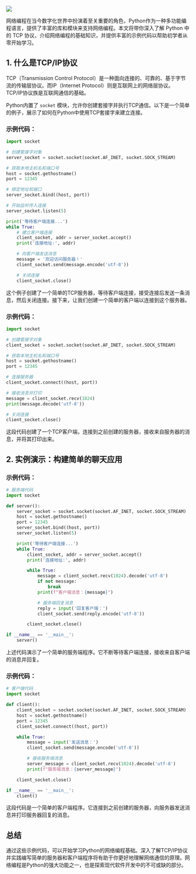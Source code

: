 ![](https://p.ipic.vip/cfnkto.png)

网络编程在当今数字化世界中扮演着至关重要的角色，Python作为一种多功能编程语言，提供了丰富的库和模块来支持网络编程。本文将带你深入了解 Python 中的 TCP 协议，介绍网络编程的基础知识，并提供丰富的示例代码以帮助初学者从零开始学习。

## 1. 什么是TCP/IP协议

TCP（Transmission Control Protocol）是一种面向连接的、可靠的、基于字节流的传输层协议。而IP（Internet Protocol）则是互联网上的网络层协议。TCP/IP协议族是互联网通信的基础。

Python内置了 `socket` 模块，允许你创建套接字并执行TCP通信。以下是一个简单的例子，展示了如何在Python中使用TCP套接字来建立连接。

### 示例代码：

```python
import socket

# 创建套接字对象
server_socket = socket.socket(socket.AF_INET, socket.SOCK_STREAM)

# 获取本地主机名和端口号
host = socket.gethostname()
port = 12345

# 绑定地址和端口
server_socket.bind((host, port))

# 开始监听传入连接
server_socket.listen(5)

print('等待客户端连接...')
while True:
    # 建立客户端连接
    client_socket, addr = server_socket.accept()
    print('连接地址:', addr)

    # 向客户端发送消息
    message = '欢迎访问服务器！'
    client_socket.send(message.encode('utf-8'))

    # 关闭连接
    client_socket.close()
```

这个例子创建了一个简单的TCP服务器，等待客户端连接，接受连接后发送一条消息，然后关闭连接。接下来，让我们创建一个简单的客户端以连接到这个服务器。

### 示例代码：

```python
import socket

# 创建套接字对象
client_socket = socket.socket(socket.AF_INET, socket.SOCK_STREAM)

# 获取本地主机名和端口号
host = socket.gethostname()
port = 12345

# 连接服务器
client_socket.connect((host, port))

# 接收消息并打印
message = client_socket.recv(1024)
print(message.decode('utf-8'))

# 关闭连接
client_socket.close()
```

这段代码创建了一个TCP客户端，连接到之前创建的服务器，接收来自服务器的消息，并将其打印出来。

## 2. 实例演示：构建简单的聊天应用

### 示例代码：

```python
# 服务端代码
import socket

def server():
    server_socket = socket.socket(socket.AF_INET, socket.SOCK_STREAM)
    host = socket.gethostname()
    port = 12345
    server_socket.bind((host, port))
    server_socket.listen(5)

    print('等待客户端连接...')
    while True:
        client_socket, addr = server_socket.accept()
        print('连接地址:', addr)

        while True:
            message = client_socket.recv(1024).decode('utf-8')
            if not message:
                break
            print(f"客户端消息：{message}")

            # 服务端回复消息
            reply = input('回复客户端：')
            client_socket.send(reply.encode('utf-8'))

        client_socket.close()

if __name__ == '__main__':
    server()
```

上述代码演示了一个简单的服务端程序。它不断等待客户端连接，接收来自客户端的消息并回复。

### 示例代码：

```python
# 客户端代码
import socket

def client():
    client_socket = socket.socket(socket.AF_INET, socket.SOCK_STREAM)
    host = socket.gethostname()
    port = 12345
    client_socket.connect((host, port))

    while True:
        message = input('发送消息：')
        client_socket.send(message.encode('utf-8'))

        # 接收服务端消息
        server_message = client_socket.recv(1024).decode('utf-8')
        print(f"服务端消息：{server_message}")

    client_socket.close()

if __name__ == '__main__':
    client()
```

这段代码是一个简单的客户端程序。它连接到之前创建的服务器，向服务器发送消息并打印服务器回复的消息。

## 总结

通过这些示例代码，可以开始学习Python的网络编程基础。深入了解TCP/IP协议并实践编写简单的服务器和客户端程序将有助于你更好地理解网络通信的原理。网络编程是Python的强大功能之一，也是探索现代软件开发中的不可或缺的部分。
